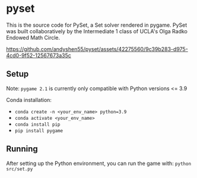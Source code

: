 # pyset

This is the source code for PySet, a Set solver rendered in pygame. PySet was built collaboratively by the Intermediate 1 class of UCLA's Olga Radko Endowed Math Circle. 

https://github.com/andyshen55/pyset/assets/42275560/9c39b283-d975-4cd0-9f52-12567673a35c


## Setup
Note: `pygame 2.1` is currently only compatible with Python versions <= 3.9


Conda installation: 

- `conda create -n <your_env_name> python=3.9` 
- `conda activate <your_env_name>`
- `conda install pip`
- `pip install pygame`


## Running

After setting up the Python environment, you can run the game with:
`python src/set.py` 

